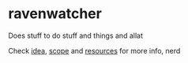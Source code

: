 # ravenwatcher
Does stuff to do stuff and things and allat

Check [idea](./docs/IDEA.md), [scope](./docs/SCOPE.md) and [resources](./RESOURCES.md) for more info, nerd


